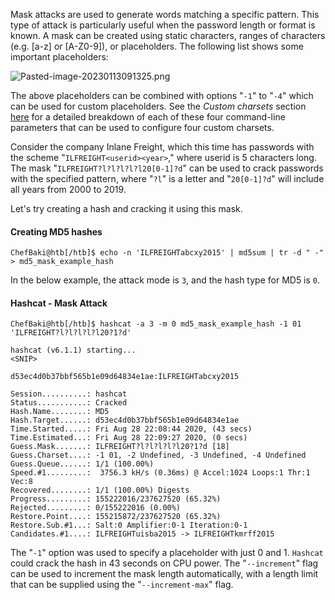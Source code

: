 Mask attacks are used to generate words matching a specific pattern. This type of attack is particularly useful when the password length or format is known. A mask can be created using static characters, ranges of characters (e.g. [a-z] or [A-Z0-9]), or placeholders. The following list shows some important placeholders:

![Pasted-image-20230113091325.png](/Images/Pasted-image-20230113091325.png)

The above placeholders can be combined with options "`-1`" to "`-4`" which can be used for custom placeholders. See the _Custom charsets_ section [here](https://hashcat.net/wiki/doku.php?id=mask_attack) for a detailed breakdown of each of these four command-line parameters that can be used to configure four custom charsets.

Consider the company Inlane Freight, which this time has passwords with the scheme "`ILFREIGHT<userid><year>`," where userid is 5 characters long. The mask "`ILFREIGHT?l?l?l?l?l20[0-1]?d`" can be used to crack passwords with the specified pattern, where "`?l`" is a letter and "`20[0-1]?d`" will include all years from 2000 to 2019.

Let's try creating a hash and cracking it using this mask.

#### Creating MD5 hashes

```shell-session
ChefBaki@htb[/htb]$ echo -n 'ILFREIGHTabcxy2015' | md5sum | tr -d " -" > md5_mask_example_hash
```

In the below example, the attack mode is `3`, and the hash type for MD5 is `0`.

#### Hashcat - Mask Attack

```shell-session
ChefBaki@htb[/htb]$ hashcat -a 3 -m 0 md5_mask_example_hash -1 01 'ILFREIGHT?l?l?l?l?l20?1?d'

hashcat (v6.1.1) starting...
<SNIP>

d53ec4d0b37bbf565b1e09d64834e1ae:ILFREIGHTabcxy2015
                                                 
Session..........: hashcat
Status...........: Cracked
Hash.Name........: MD5
Hash.Target......: d53ec4d0b37bbf565b1e09d64834e1ae
Time.Started.....: Fri Aug 28 22:08:44 2020, (43 secs)
Time.Estimated...: Fri Aug 28 22:09:27 2020, (0 secs)
Guess.Mask.......: ILFREIGHT?l?l?l?l?l20?1?d [18]
Guess.Charset....: -1 01, -2 Undefined, -3 Undefined, -4 Undefined 
Guess.Queue......: 1/1 (100.00%)
Speed.#1.........:  3756.3 kH/s (0.36ms) @ Accel:1024 Loops:1 Thr:1 Vec:8
Recovered........: 1/1 (100.00%) Digests
Progress.........: 155222016/237627520 (65.32%)
Rejected.........: 0/155222016 (0.00%)
Restore.Point....: 155215872/237627520 (65.32%)
Restore.Sub.#1...: Salt:0 Amplifier:0-1 Iteration:0-1
Candidates.#1....: ILFREIGHTuisba2015 -> ILFREIGHTkmrff2015
```

The "`-1`" option was used to specify a placeholder with just 0 and 1. `Hashcat` could crack the hash in 43 seconds on CPU power. The "`--increment`" flag can be used to increment the mask length automatically, with a length limit that can be supplied using the "`--increment-max`" flag.